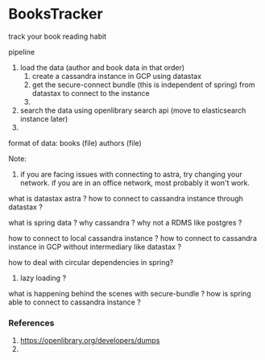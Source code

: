 # BooksTracker
track your book reading habit 

pipeline 
1. load the data (author and book data in that order)
   1. create a cassandra instance in GCP using datastax 
   2. get the secure-connect bundle (this is independent of spring) from datastax to connect to the instance
   3. 
2. search the data using openlibrary search api (move to elasticsearch instance later) 
3.  

format of data:
books (file) 
authors (file)

Note: 
1. if you are facing issues with connecting to astra, try changing your network. if you are in an office network, most probably it won't work.

what is datastax astra ? 
how to connect to cassandra instance through datastax ? 

what is spring data ?
why cassandra ? why not a RDMS like postgres ? 

how to connect to local cassandra instance ? 
how to connect to cassandra instance in GCP without intermediary like datastax ? 

how to deal with circular dependencies in spring? 
1. lazy loading ?

what is happening behind the scenes with secure-bundle ? how is spring able to connect to cassandra instance ? 


### References
1. https://openlibrary.org/developers/dumps
2. 